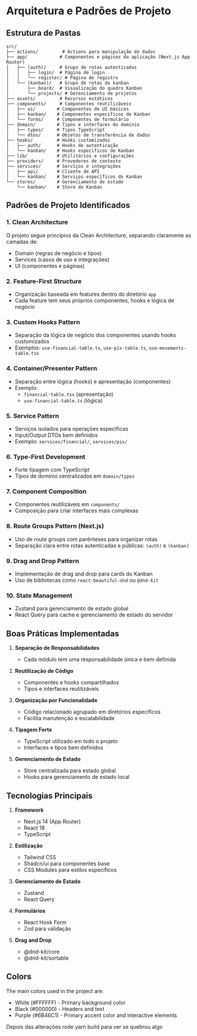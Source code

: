 # Arquitetura e Padrões de Projeto

## Estrutura de Pastas

```
src/
├── actions/         # Actions para manipulação de dados
├── app/            # Componentes e páginas da aplicação (Next.js App Router)
│   ├── (auth)/     # Grupo de rotas autenticadas
│   │   ├── login/  # Página de login
│   │   └── register/ # Página de registro
│   └── (kanban)/   # Grupo de rotas do kanban
│       ├── board/  # Visualização do quadro Kanban
│       └── projects/ # Gerenciamento de projetos
├── assets/         # Recursos estáticos
├── components/     # Componentes reutilizáveis
│   ├── ui/        # Componentes de UI básicos
│   ├── kanban/    # Componentes específicos do Kanban
│   └── forms/     # Componentes de formulário
├── domain/        # Tipos e interfaces do domínio
│   ├── types/     # Tipos TypeScript
│   └── dtos/      # Objetos de transferência de dados
├── hooks/         # Hooks customizados
│   ├── auth/      # Hooks de autenticação
│   └── kanban/    # Hooks específicos do Kanban
├── lib/           # Utilitários e configurações
├── providers/     # Provedores de contexto
├── services/      # Serviços e integrações
│   ├── api/       # Cliente de API
│   └── kanban/    # Serviços específicos do Kanban
└── stores/        # Gerenciamento de estado
    └── kanban/    # Store do Kanban
```

## Padrões de Projeto Identificados

### 1. Clean Architecture
O projeto segue princípios da Clean Architecture, separando claramente as camadas de:
- Domain (regras de negócio e tipos)
- Services (casos de uso e integrações)
- UI (componentes e páginas)

### 2. Feature-First Structure
- Organização baseada em features dentro do diretório `app`
- Cada feature tem seus próprios componentes, hooks e lógica de negócio

### 3. Custom Hooks Pattern
- Separação da lógica de negócio dos componentes usando hooks customizados
- Exemplos: `use-financial-table.ts`, `use-pix-table.ts`, `use-movements-table.tsx`

### 4. Container/Presenter Pattern
- Separação entre lógica (hooks) e apresentação (componentes)
- Exemplo: 
  - `financial-table.tsx` (apresentação)
  - `use-financial-table.ts` (lógica)

### 5. Service Pattern
- Serviços isolados para operações específicas
- Input/Output DTOs bem definidos
- Exemplo: `services/financial/`, `services/pix/`

### 6. Type-First Development
- Forte tipagem com TypeScript
- Tipos de domínio centralizados em `domain/types`

### 7. Component Composition
- Componentes reutilizáveis em `components/`
- Composição para criar interfaces mais complexas

### 8. Route Groups Pattern (Next.js)
- Uso de route groups com parênteses para organizar rotas
- Separação clara entre rotas autenticadas e públicas: `(auth)` e `(kanban)`

### 9. Drag and Drop Pattern
- Implementação de drag and drop para cards do Kanban
- Uso de bibliotecas como `react-beautiful-dnd` ou `@dnd-kit`

### 10. State Management
- Zustand para gerenciamento de estado global
- React Query para cache e gerenciamento de estado do servidor

## Boas Práticas Implementadas

1. **Separação de Responsabilidades**
   - Cada módulo tem uma responsabilidade única e bem definida

2. **Reutilização de Código**
   - Componentes e hooks compartilhados
   - Tipos e interfaces reutilizáveis

3. **Organização por Funcionalidade**
   - Código relacionado agrupado em diretórios específicos
   - Facilita manutenção e escalabilidade

4. **Tipagem Forte**
   - TypeScript utilizado em todo o projeto
   - Interfaces e tipos bem definidos

5. **Gerenciamento de Estado**
   - Store centralizada para estado global
   - Hooks para gerenciamento de estado local

## Tecnologias Principais

1. **Framework**
   - Next.js 14 (App Router)
   - React 18
   - TypeScript

2. **Estilização**
   - Tailwind CSS
   - Shadcn/ui para componentes base
   - CSS Modules para estilos específicos

3. **Gerenciamento de Estado**
   - Zustand
   - React Query

4. **Formulários**
   - React Hook Form
   - Zod para validação

5. **Drag and Drop**
   - @dnd-kit/core
   - @dnd-kit/sortable

## Colors

The main colors used in the project are:

- White (#FFFFFF) - Primary background color
- Black (#000000) - Headers and text
- Purple (#6B46C1) - Primary accent color and interactive elements


Depois das alterações rode yarn build para ver se quebrou algo